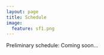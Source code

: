 ```yaml
---
layout: page
title: Schedule
image:
  feature: sf1.png
---
```


<!--
More details to be announced

Start Time: 8am  
Coffee breaks at 10:00am-10:30am and 3:00pm-3:30pm  
Lunch 12-1pm  
End time: 5pm  
-->

Preliminary schedule:
Coming soon...
<!--
M
| -Time-  | Description |
| --- | --- |
| 8:00--8:05 | **Opening Remarks** |
| 8:05--9:00 | **Invited Talk by Kai Chen (Hong Kong Univ. of Science & Technology)** *Towards Datacenter-Scale Deep Learning with Efficient Networking* |
| 9:00--10:00  | **Paper Session 1** |
|               | *BFSPMiner: An Effective and Efficient Batch-Free Algorithm for Mining Sequential Patterns over Data Streams*  |
|               | *Combining Multiple Decision Trees using a Similarity Approach* |
| 10:00--10:30 | **Coffee Break** |
| 10:30--11:30 | **Invited Talk by Jure Leskovec (Stanford University)** *Mining Online Networks and Communities* |
| 11:30--12:00 | **Paper Session 2** |
|               | *Analyzing Evolving Stories in News Articles* |
| 12:00--13:00 | **Lunch Break** |
| 13:00--14:00 | **Invited Talk by Martin Wicke (Google)** *Learning from Real-World Data with TensorFlow* |
| 14:00--15:00 | **Paper Session 3** |
|               | *AdaHash: Hashing Based Scalable, Adaptive Hierarchical Clustering of Streaming Data on Map-Reduce Frameworks* |
|               | *Online Conformance Checking: Relating Event Streams to Process Models using Prefix-Alignments* |
| 15:00--15:30 | **Coffee Break** |
| 15:30--16:25 | **Talk by Talk by Huan Liu (Arizona State University)** *Big Data + Deep Learning = A Universal Solution?* |
| 16:25--16:55 | **Paper Session 4** |
|               | *dLSTM: a new approach for anomaly detection using deep learning with delayed prediction* |
| 16:55--17:00 | **Final Remarks** |
-->


